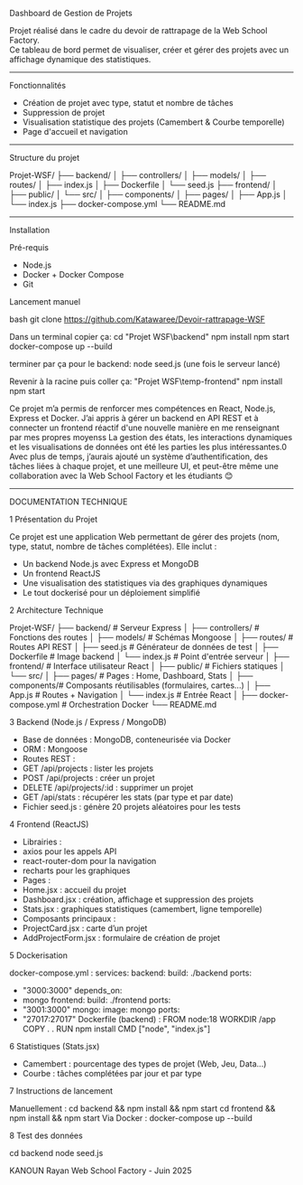 Dashboard de Gestion de Projets

Projet réalisé dans le cadre du devoir de rattrapage de la Web School Factory.  
Ce tableau de bord permet de visualiser, créer et gérer des projets avec un affichage dynamique des statistiques.

---

Fonctionnalités

- Création de projet avec type, statut et nombre de tâches
- Suppression de projet
- Visualisation statistique des projets (Camembert & Courbe temporelle)
- Page d'accueil et navigation 

---

Structure du projet

Projet-WSF/
├── backend/
│ ├── controllers/
│ ├── models/
│ ├── routes/
│ ├── index.js
│ ├── Dockerfile
│ └── seed.js
├── frontend/
│ ├── public/
│ └── src/
│ ├── components/
│ ├── pages/
│ ├── App.js
│ └── index.js
├── docker-compose.yml
└── README.md

---

Installation

Pré-requis

- Node.js
- Docker + Docker Compose
- Git

Lancement manuel

bash
git clone https://github.com/Katawaree/Devoir-rattrapage-WSF

Dans un terminal copier ça: cd "Projet WSF\backend"
npm install
npm start
docker-compose up --build

terminer par ça pour le backend: node seed.js (une fois le serveur lancé)

Revenir à la racine puis coller ça: "Projet WSF\temp-frontend"
npm install
npm start


Ce projet m’a permis de renforcer mes compétences en React, Node.js, Express et Docker.
J’ai appris à gérer un backend en API REST et à connecter un frontend réactif d'une nouvelle manière en me renseignant par mes propres moyenss
La gestion des états, les interactions dynamiques et les visualisations de données ont été les parties les plus intéressantes.0
Avec plus de temps, j’aurais ajouté un système d’authentification, des tâches liées à chaque projet, et une meilleure UI, et peut-être même 
une collaboration avec la Web School Factory et les étudiants 😊


-----------------------------------------------------------------------------------------------------------------------------------------------


DOCUMENTATION  TECHNIQUE 


1  Présentation du Projet

Ce projet est une application Web permettant de gérer des projets (nom, type, statut,
nombre de tâches complétées). Elle inclut :
- Un backend Node.js avec Express et MongoDB
- Un frontend ReactJS
- Une visualisation des statistiques via des graphiques dynamiques
- Le tout dockerisé pour un déploiement simplifié


2 Architecture Technique

Projet-WSF/
├── backend/ # Serveur Express
│ ├── controllers/ # Fonctions des routes
│ ├── models/ # Schémas Mongoose
│ ├── routes/ # Routes API REST
│ ├── seed.js # Générateur de données de test
│ ├── Dockerfile # Image backend
│ └── index.js # Point d'entrée serveur
│
├── frontend/ # Interface utilisateur React
│ ├── public/ # Fichiers statiques
│ └── src/
│ ├── pages/ # Pages : Home, Dashboard, Stats
│ ├── components/# Composants réutilisables (formulaires, cartes...)
│ ├── App.js # Routes + Navigation
│ └── index.js # Entrée React
│
├── docker-compose.yml # Orchestration Docker
└── README.md


3 Backend (Node.js / Express / MongoDB)

- Base de données : MongoDB, conteneurisée via Docker
- ORM : Mongoose
- Routes REST :
 - GET /api/projects : lister les projets
 - POST /api/projects : créer un projet
 - DELETE /api/projects/:id : supprimer un projet
 - GET /api/stats : récupérer les stats (par type et par date)
- Fichier seed.js : génère 20 projets aléatoires pour les tests


4 Frontend (ReactJS)

- Librairies :
 - axios pour les appels API
 - react-router-dom pour la navigation
 - recharts pour les graphiques
- Pages :
 - Home.jsx : accueil du projet
 - Dashboard.jsx : création, affichage et suppression des projets
 - Stats.jsx : graphiques statistiques (camembert, ligne temporelle)
- Composants principaux :
 - ProjectCard.jsx : carte d’un projet
 - AddProjectForm.jsx : formulaire de création de projet


5 Dockerisation

docker-compose.yml :
services:
 backend:
 build: ./backend
 ports:
 - "3000:3000"
 depends_on:
 - mongo
 frontend:
 build: ./frontend
 ports:
 - "3001:3000"
 mongo:
 image: mongo
 ports:
 - "27017:27017"
Dockerfile (backend) :
FROM node:18
WORKDIR /app
COPY . .
RUN npm install
CMD ["node", "index.js"]


6 Statistiques (Stats.jsx)

- Camembert : pourcentage des types de projet (Web, Jeu, Data...)
- Courbe : tâches complétées par jour et par type


7 Instructions de lancement 

Manuellement :
cd backend && npm install && npm start
cd frontend && npm install && npm start
Via Docker :
docker-compose up --build


8 Test des données

cd backend
node seed.js


KANOUN Rayan
Web School Factory - Juin 2025
